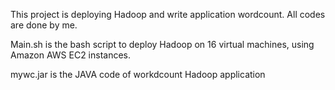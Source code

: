 This project is deploying Hadoop and write application wordcount. All codes are done by me.

Main.sh is the bash script to deploy Hadoop on 16 virtual machines, using Amazon AWS EC2 instances.

mywc.jar is the JAVA code of workdcount Hadoop application 
